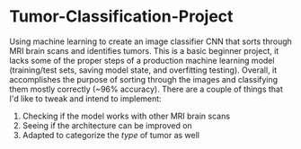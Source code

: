 # Tumor-Classification-Project
Using machine learning to create an image classifier CNN that sorts through MRI brain scans and identifies tumors. This is a basic beginner project, it lacks some of the proper steps of a production machine learning model (training/test sets, saving model state, and overfitting testing). Overall, it accomplishes the purpose of sorting through the images and classifying them mostly correctly (~96% accuracy). There are a couple of things that I'd like to tweak and intend to implement:
1. Checking if the model works with other MRI brain scans
2. Seeing if the architecture can be improved on
3. Adapted to categorize the *type* of tumor as well
